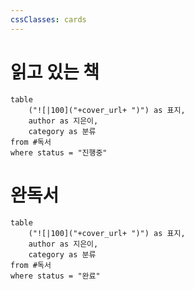 ```yaml
---
cssClasses: cards
---
```


# 읽고 있는 책
```dataview
table 
	("![|100]("+cover_url+ ")") as 표지,
	author as 지은이, 
	category as 분류 
from #독서 
where status = "진행중"
```

# 완독서
```dataview
table 
	("![|100]("+cover_url+ ")") as 표지,
	author as 지은이, 
	category as 분류 
from #독서 
where status = "완료"
```

